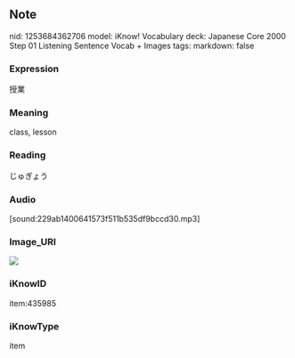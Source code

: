 ## Note
nid: 1253684362706
model: iKnow! Vocabulary
deck: Japanese Core 2000 Step 01 Listening Sentence Vocab + Images
tags: 
markdown: false

### Expression
授業

### Meaning
class, lesson

### Reading
じゅぎょう

### Audio
[sound:229ab1400641573f511b535df9bccd30.mp3]

### Image_URI
<!DOCTYPE html>
<title></title>
<img src="468d8392061f033e10e26bd7b9dabb68.jpg">



### iKnowID
item:435985

### iKnowType
item
